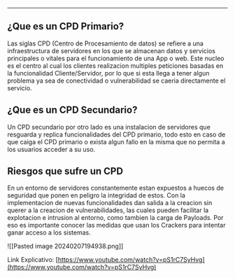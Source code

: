 
---
## ¿Que es un CPD Primario?
Las siglas CPD (Centro de Procesamiento de datos) se refiere a una infraestructura de servidores en los que se almacenan datos y servicios principales o vitales para el funcionamiento de una App o web. Este nucleo es el centro al cual los clientes realizacion multiples peticiones basadas en la funcionalidad Cliente/Servidor, por lo que si esta llega a tener algun problema ya sea de conectividad o vulnerabilidad se caeria directamente el servicio.

## ¿Que es un CPD Secundario?
Un CPD secundario por otro lado es una instalacion de servidores que resguarda y replica funcionalidades del CPD primario, todo esto en caso de que caiga el CPD primario o exista algun fallo en la misma que no permita a los usuarios acceder a su uso.

## Riesgos que sufre un CPD
En un entorno de servidores constantemente estan expuestos a huecos de seguridad que ponen en peligro la integridad de estos. Con la implementacion de nuevas funcionalidades dan salida a la creacion sin querer a la creacion de vulnerabilidades, las cuales pueden facilitar la explotacion e intrusion al entorno, como tambien la carga de Payloads. Por eso es importante conocer las medidas que usan los Crackers para intentar ganar acceso a los sistemas.

![[Pasted image 20240207194938.png]]





Link Explicativo: [https://www.youtube.com/watch?v=pS1rC7SyHvg](https://www.youtube.com/watch?v=pS1rC7SyHvg)